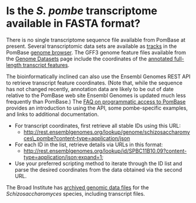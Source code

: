 # Is the *S. pombe* transcriptome available in FASTA format?
<!-- pombase_categories: Finding data,Tools and resources -->

There is no single transcriptome sequence file available from PomBase at
present. Several transcriptomic data sets are available as
[tracks](/faq/how-can-i-show-or-hide-tracks-genome-browser) in the
PomBase [genome browser](https://www.pombase.org/jbrowse/).
The GFF3 genome feature files available from the [Genome Datasets](/downloads/genome-datasets) page include the coordinates of the
[annotated full-length transcript features](/faq/how-do-you-determine-gene-s-full-length-transcript-utr-coordinates-transcription-start-and-end-sites).

The bioinformatically inclined can also use the Ensembl Genomes REST
API to retrieve transcript feature coordinates. (Note that, while the
sequence has not changed recently, annotation data are likely to be
out of date relative to the PomBase web site Ensembl Genomes is
updated much less frequently than PomBase.) The
[FAQ on programmatic access to PomBase](/faq/there-any-programmatic-access-pombase-data) 
provides an introduction to using the API, some pombe-specific
examples, and links to additional documentation.

-   For transcript coordinates, first retrieve all stable IDs using this
    URL:
    -   <http://rest.ensemblgenomes.org/lookup/genome/schizosaccharomyces\_pombe?content-type=application/json>
-   For each ID in the list, retrieve details via URLs in this format:
    -   <http://rest.ensemblgenomes.org/lookup/id/SPBC11B10.09?content-type=application/json;expand=1>;
-   Use your preferred scripting method to iterate through the ID list
    and parse the desired coordinates from the data obtained via the
    second URL.

The Broad Institute has [archived genomic data files](http://www.broadinstitute.org/ftp/pub/annotation/fungi/schizosaccharomyces/) for
the *Schizosaccharomyces* species, including transcript files.

